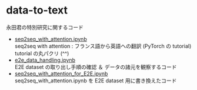 # data-to-text
永田君の特別研究に関するコード

- <a href="seq2seq_with_attention.ipynb">seq2seq_with_attention.ipynb</a><br>
  seq2seq with attention : フランス語から英語への翻訳 (PyTorch の tutorial)<br>
  tutorial の丸パクリ (^^)
- <a href="e2e_data_handling.ipynb">e2e_data_handling.ipynb</a><br>
  E2E dataset の取り出し手順の確認 ＆ データの諸元を観察するコード
- <a href="seq2seq_with_attention_for_E2E.ipynb">seq2seq_with_attention_for_E2E.ipynb</a><br>
  seq2seq_with_attention.ipynb を E2E dataset 用に書き換えたコード
